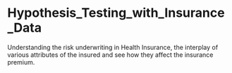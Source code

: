 # Hypothesis_Testing_with_Insurance_Data
 Understanding the risk underwriting in Health Insurance, the interplay of various attributes of the insured and see how they affect the insurance premium.
